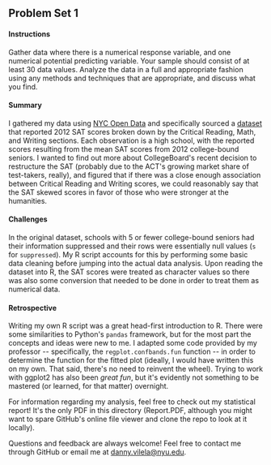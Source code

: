 ## Problem Set 1

#### Instructions
Gather data where there is a numerical response variable, and one numerical potential predicting variable. Your sample should consist of 
at least 30 data values. Analyze the data in a full and appropriate fashion using any methods and techniques that are appropriate, 
and discuss what you find.

#### Summary
I gathered my data using [NYC Open Data](https://data.cityofnewyork.us/) and specifically sourced a [dataset](https://data.cityofnewyork.us/Education/SAT-Results/f9bf-2cp4/) 
that reported 2012 SAT scores broken down by the Critical Reading, Math, and Writing sections. Each observation is a high school, with the reported 
scores resulting from the mean SAT scores from 2012 college-bound seniors. I wanted to find out more about CollegeBoard's recent decision
to restructure the SAT (probably due to the ACT's growing market share of test-takers, really),
and figured that if there was a close enough association between Critical Reading and Writing scores, we could reasonably say that the SAT
skewed scores in favor of those who were stronger at the humanities.

#### Challenges
In the original dataset, schools with 5 or fewer college-bound seniors had their information suppressed and their rows were essentially null values (`s` for `suppressed`). My R script accounts for this by performing
some basic data cleaning before jumping into the actual data analysis. Upon reading the dataset into R, the SAT scores were treated as
character values so there was also some conversion that needed to be done in order to treat them as numerical data.

#### Retrospective
Writing my own R script was a great head-first introduction to R. There were some similarities to Python's `pandas` framework, but
for the most part the concepts and ideas were new to me. I adapted some code provided by my professor -- specifically, the 
`regplot.confbands.fun` function -- in order to determine the function for the fitted plot (ideally, I would have written this on my own. 
That said, there's no need to reinvent the wheel). Trying to work with ggplot2 has also been *great fun*, but it's evidently not something to be 
mastered (or learned, for that matter) overnight.

For information regarding my analysis, feel free to check out my statistical report! It's the only PDF in this directory (Report.PDF, although you might want to spare GitHub's online file viewer and clone the repo to look at it locally).

Questions and feedback are always welcome! Feel free to contact me through GitHub or email me at <danny.vilela@nyu.edu>.
